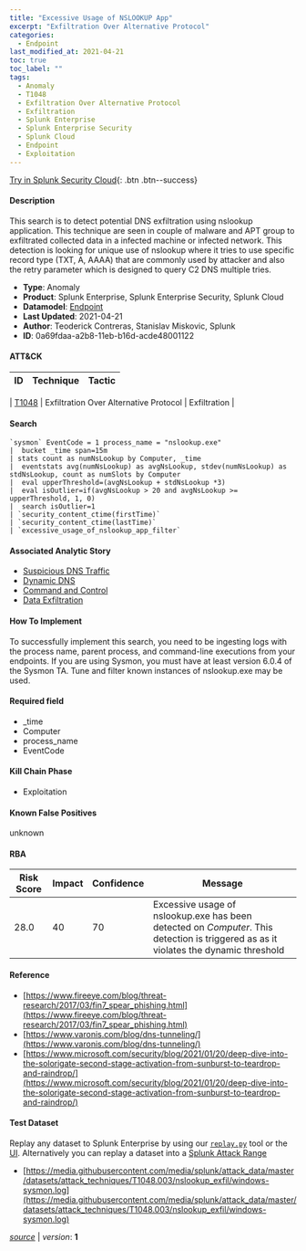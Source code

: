 ```yaml
---
title: "Excessive Usage of NSLOOKUP App"
excerpt: "Exfiltration Over Alternative Protocol"
categories:
  - Endpoint
last_modified_at: 2021-04-21
toc: true
toc_label: ""
tags:
  - Anomaly
  - T1048
  - Exfiltration Over Alternative Protocol
  - Exfiltration
  - Splunk Enterprise
  - Splunk Enterprise Security
  - Splunk Cloud
  - Endpoint
  - Exploitation
---
```




[Try in Splunk Security Cloud](https://www.splunk.com/en_us/cyber-security.html){: .btn .btn--success}

#### Description

This search is to detect potential DNS exfiltration using nslookup application. This technique are seen in couple of malware and APT group to exfiltrated collected data in a infected machine or infected network. This detection is looking for unique use of nslookup where it tries to use specific record type (TXT, A, AAAA) that are commonly used by attacker and also the retry parameter which is designed to query C2 DNS multiple tries.

- **Type**: Anomaly
- **Product**: Splunk Enterprise, Splunk Enterprise Security, Splunk Cloud
- **Datamodel**: [Endpoint](https://docs.splunk.com/Documentation/CIM/latest/User/Endpoint)
- **Last Updated**: 2021-04-21
- **Author**: Teoderick Contreras, Stanislav Miskovic, Splunk
- **ID**: 0a69fdaa-a2b8-11eb-b16d-acde48001122


#### ATT&CK

| ID          | Technique   | Tactic         |
| ----------- | ----------- |--------------- |

| [T1048](https://attack.mitre.org/techniques/T1048/) | Exfiltration Over Alternative Protocol | Exfiltration |





#### Search

```
`sysmon` EventCode = 1 process_name = "nslookup.exe" 
|  bucket _time span=15m 
| stats count as numNsLookup by Computer, _time 
|  eventstats avg(numNsLookup) as avgNsLookup, stdev(numNsLookup) as stdNsLookup, count as numSlots by Computer 
|  eval upperThreshold=(avgNsLookup + stdNsLookup *3) 
|  eval isOutlier=if(avgNsLookup > 20 and avgNsLookup >= upperThreshold, 1, 0) 
|  search isOutlier=1 
| `security_content_ctime(firstTime)` 
| `security_content_ctime(lastTime)` 
| `excessive_usage_of_nslookup_app_filter`
```

#### Associated Analytic Story
* [Suspicious DNS Traffic](/stories/suspicious_dns_traffic)
* [Dynamic DNS](/stories/dynamic_dns)
* [Command and Control](/stories/command_and_control)
* [Data Exfiltration](/stories/data_exfiltration)


#### How To Implement
To successfully implement this search, you need to be ingesting logs with the process name, parent process, and command-line executions from your endpoints. If you are using Sysmon, you must have at least version 6.0.4 of the Sysmon TA. Tune and filter known instances of nslookup.exe may be used.

#### Required field
* _time
* Computer
* process_name
* EventCode


#### Kill Chain Phase
* Exploitation


#### Known False Positives
unknown


#### RBA

| Risk Score  | Impact      | Confidence   | Message      |
| ----------- | ----------- |--------------|--------------|
| 28.0 | 40 | 70 | Excessive usage of nslookup.exe has been detected on $Computer$. This detection is triggered as as it violates the dynamic threshold |




#### Reference

* [https://www.fireeye.com/blog/threat-research/2017/03/fin7_spear_phishing.html](https://www.fireeye.com/blog/threat-research/2017/03/fin7_spear_phishing.html)
* [https://www.varonis.com/blog/dns-tunneling/](https://www.varonis.com/blog/dns-tunneling/)
* [https://www.microsoft.com/security/blog/2021/01/20/deep-dive-into-the-solorigate-second-stage-activation-from-sunburst-to-teardrop-and-raindrop/](https://www.microsoft.com/security/blog/2021/01/20/deep-dive-into-the-solorigate-second-stage-activation-from-sunburst-to-teardrop-and-raindrop/)



#### Test Dataset
Replay any dataset to Splunk Enterprise by using our [`replay.py`](https://github.com/splunk/attack_data#using-replaypy) tool or the [UI](https://github.com/splunk/attack_data#using-ui).
Alternatively you can replay a dataset into a [Splunk Attack Range](https://github.com/splunk/attack_range#replay-dumps-into-attack-range-splunk-server)

* [https://media.githubusercontent.com/media/splunk/attack_data/master/datasets/attack_techniques/T1048.003/nslookup_exfil/windows-sysmon.log](https://media.githubusercontent.com/media/splunk/attack_data/master/datasets/attack_techniques/T1048.003/nslookup_exfil/windows-sysmon.log)



[*source*](https://github.com/splunk/security_content/tree/develop/detections/endpoint/excessive_usage_of_nslookup_app.yml) \| *version*: **1**
